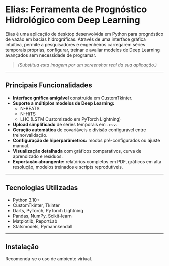 # Elias: Ferramenta de Prognóstico Hidrológico com Deep Learning

Elias é uma aplicação de desktop desenvolvida em Python para prognóstico de vazão em bacias hidrográficas. Através de uma interface gráfica intuitiva, permite a pesquisadores e engenheiros carregarem séries temporais próprias, configurar, treinar e avaliar modelos de Deep Learning avançados sem necessidade de programar.

> *(Substitua esta imagem por um screenshot real da sua aplicação.)*

---

## Principais Funcionalidades

- **Interface gráfica amigável** construída em CustomTkinter.
- **Suporte a múltiplos modelos de Deep Learning:**
  - N-BEATS
  - N-HiTS
  - LHC (LSTM Customizado em PyTorch Lightning)
- **Upload simplificado** de séries temporais em `.csv`.
- **Geração automática** de covariáveis e divisão configurável entre treino/validação.
- **Configuração de hiperparâmetros:** modos pré-configurados ou ajuste manual.
- **Visualização detalhada** com gráficos comparativos, curva de aprendizado e resíduos.
- **Exportação abrangente:** relatórios completos em PDF, gráficos em alta resolução, modelos treinados e scripts reprodutíveis.

---

## Tecnologias Utilizadas

- Python 3.10+
- CustomTkinter, Tkinter
- Darts, PyTorch, PyTorch Lightning
- Pandas, NumPy, Scikit-learn
- Matplotlib, ReportLab
- Statsmodels, Pymannkendall

---

## Instalação

Recomenda-se o uso de ambiente virtual.
